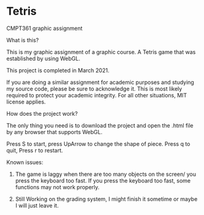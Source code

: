 # Tetris
 CMPT361 graphic assignment

What is this?

This is my graphic assignment of a graphic course. A Tetris game that was established by using WebGL. 

This project is completed in March 2021.

If you are doing a similar assignment for academic purposes and studying my source code, please be sure to acknowledge it. This is most likely required to protect your academic integrity. For all other situations, MIT license applies.

How does the project work?

The only thing you need is to download the project and open the .html file by any browser that supports WebGL. 

Press S to start, press UpArrow to change the shape of piece. Press q to quit, Press r to restart.

Known issues:

1. The game is laggy when there are too many objects on the screen/ you press the keyboard too fast. If you press the keyboard too fast, some functions may not work properly.

2. Still Working on the grading system, I might finish it sometime or maybe I will just leave it.
